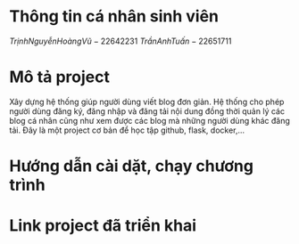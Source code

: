 # Thông tin cá nhân sinh viên
$Trịnh Nguyễn Hoàng Vũ - 22642231$
$Trần Anh Tuấn - 22651711$

# Mô tả project 
Xây dựng hệ thống giúp người dùng viết blog đơn giản. Hệ thống cho phép người dùng đăng ký, đăng nhập và đăng tải nội dung đồng thời quản lý các blog cá nhân cũng như xem được các blog mà những người dùng khác đăng tải. Đây là một project cơ bản để học tập github, flask, docker,...

# Hướng dẫn cài dặt, chạy chương trình


# Link project đã triển khai

